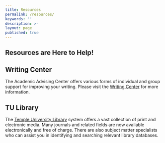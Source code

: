 ```yaml
---
title: Resources
permalink: /resources/
keywords: ''
description: >- 
layout: page
published: true
---
```

## Resources are Here to Help!

## Writing Center

The Academic Advising Center offers various forms of individual and group support for improving your writing. Please visit the [Writing Center](http://www.temple.edu/writingctr/) for more information.

## TU Library

The [Temple University Library](https://library.temple.edu/) system offers a vast collection of print and electronic media. Many journals and related fields are now available electronically and free of charge. There are also subject matter specialists who can assist you in identifying and searching relevant library databases. 
